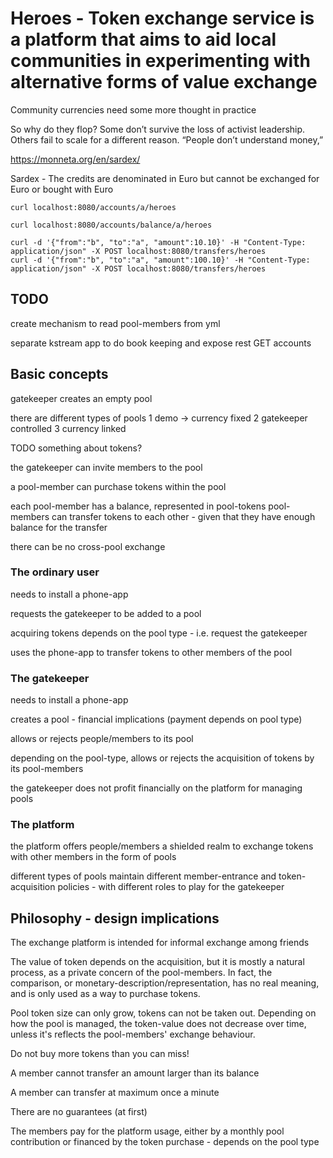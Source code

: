 # Heroes - Token exchange service is a platform that aims to aid local communities in experimenting with alternative forms of value exchange

Community currencies need some more thought in practice

So why do they flop? Some don’t survive the loss of activist leadership. Others fail to scale for a different reason. “People don’t understand money,”

https://monneta.org/en/sardex/

Sardex - The credits are denominated in Euro but cannot be exchanged for Euro or bought with Euro

```
curl localhost:8080/accounts/a/heroes

curl localhost:8080/accounts/balance/a/heroes

curl -d '{"from":"b", "to":"a", "amount":10.10}' -H "Content-Type: application/json" -X POST localhost:8080/transfers/heroes
curl -d '{"from":"b", "to":"a", "amount":100.10}' -H "Content-Type: application/json" -X POST localhost:8080/transfers/heroes

```

## TODO
create mechanism to read pool-members from yml

separate kstream app to do book keeping and expose rest GET accounts


## Basic concepts

gatekeeper creates an empty pool

there are different types of pools
1 demo -> currency fixed
2 gatekeeper controlled
3 currency linked

TODO something about tokens?

the gatekeeper can invite members to the pool

a pool-member can purchase tokens within the pool

each pool-member has a balance, represented in pool-tokens
pool-members can transfer tokens to each other - given that they have enough balance for the transfer

there can be no cross-pool exchange

### The ordinary user

needs to install a phone-app

requests the gatekeeper to be added to a pool

acquiring tokens depends on the pool type - i.e. request the gatekeeper

uses the phone-app to transfer tokens to other members of the pool

### The gatekeeper

needs to install a phone-app

creates a pool - financial implications (payment depends on pool type)

allows or rejects people/members to its pool

depending on the pool-type, allows or rejects the acquisition of tokens by its pool-members

the gatekeeper does not profit financially on the platform for managing pools 

### The platform

the platform offers people/members a shielded realm to exchange tokens with other members in the form of pools

different types of pools maintain different member-entrance and token-acquisition policies - with different roles to play for the gatekeeper


## Philosophy - design implications

The exchange platform is intended for informal exchange among friends

The value of token depends on the acquisition, but it is mostly a natural process, as a private concern of the pool-members. In fact, 
the comparison, or monetary-description/representation, has no real meaning, and is only used as a way to purchase tokens.

Pool token size can only grow, tokens can not be taken out. Depending on how the pool is managed, the token-value does not decrease over time, unless it's reflects the pool-members' exchange behaviour.

Do not buy more tokens than you can miss!

A member cannot transfer an amount larger than its balance

A member can transfer at maximum once a minute 

There are no guarantees (at first)

The members pay for the platform usage, either by a monthly pool contribution or financed by the token purchase - depends on the pool type



